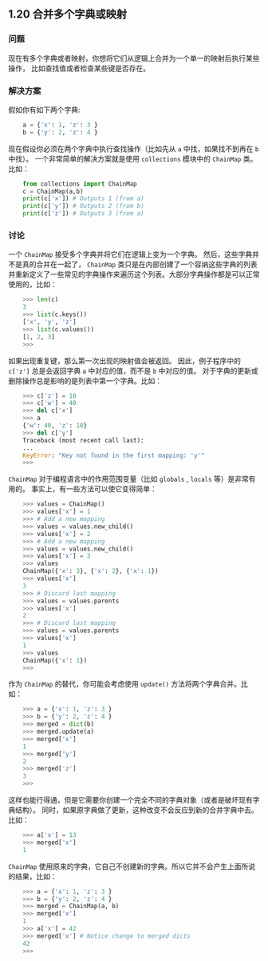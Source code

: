 ## 1.20 合并多个字典或映射 ##
### 问题 ###
现在有多个字典或者映射，你想将它们从逻辑上合并为一个单一的映射后执行某些操作，
比如查找值或者检查某些键是否存在。
### 解决方案 ###
假如你有如下两个字典:
```python
    a = {'x': 1, 'z': 3 }
    b = {'y': 2, 'z': 4 }

```
现在假设你必须在两个字典中执行查找操作（比如先从 ``a`` 中找，如果找不到再在 ``b`` 中找）。
一个非常简单的解决方案就是使用 ``collections`` 模块中的 ``ChainMap`` 类。比如：
```python
    from collections import ChainMap
    c = ChainMap(a,b)
    print(c['x']) # Outputs 1 (from a)
    print(c['y']) # Outputs 2 (from b)
    print(c['z']) # Outputs 3 (from a)

```
### 讨论 ###
一个 ``ChainMap`` 接受多个字典并将它们在逻辑上变为一个字典。
然后，这些字典并不是真的合并在一起了， ``ChainMap`` 类只是在内部创建了一个容纳这些字典的列表
并重新定义了一些常见的字典操作来遍历这个列表。大部分字典操作都是可以正常使用的，比如：
```python
    >>> len(c)
    3
    >>> list(c.keys())
    ['x', 'y', 'z']
    >>> list(c.values())
    [1, 2, 3]
    >>>

```
如果出现重复键，那么第一次出现的映射值会被返回。
因此，例子程序中的 ``c['z']`` 总是会返回字典 ``a`` 中对应的值，而不是 ``b`` 中对应的值。
对于字典的更新或删除操作总是影响的是列表中第一个字典。比如：
```python
    >>> c['z'] = 10
    >>> c['w'] = 40
    >>> del c['x']
    >>> a
    {'w': 40, 'z': 10}
    >>> del c['y']
    Traceback (most recent call last):
    ...
    KeyError: "Key not found in the first mapping: 'y'"
    >>>

```
``ChainMap`` 对于编程语言中的作用范围变量（比如 ``globals`` , ``locals`` 等）是非常有用的。
事实上，有一些方法可以使它变得简单：
```python
    >>> values = ChainMap()
    >>> values['x'] = 1
    >>> # Add a new mapping
    >>> values = values.new_child()
    >>> values['x'] = 2
    >>> # Add a new mapping
    >>> values = values.new_child()
    >>> values['x'] = 3
    >>> values
    ChainMap({'x': 3}, {'x': 2}, {'x': 1})
    >>> values['x']
    3
    >>> # Discard last mapping
    >>> values = values.parents
    >>> values['x']
    2
    >>> # Discard last mapping
    >>> values = values.parents
    >>> values['x']
    1
    >>> values
    ChainMap({'x': 1})
    >>>

```
作为 ``ChainMap`` 的替代，你可能会考虑使用 ``update()`` 方法将两个字典合并。比如：
```python
    >>> a = {'x': 1, 'z': 3 }
    >>> b = {'y': 2, 'z': 4 }
    >>> merged = dict(b)
    >>> merged.update(a)
    >>> merged['x']
    1
    >>> merged['y']
    2
    >>> merged['z']
    3
    >>>

```
这样也能行得通，但是它需要你创建一个完全不同的字典对象（或者是破坏现有字典结构）。
同时，如果原字典做了更新，这种改变不会反应到新的合并字典中去。比如：
```python
    >>> a['x'] = 13
    >>> merged['x']
    1

```
``ChainMap`` 使用原来的字典，它自己不创建新的字典。所以它并不会产生上面所说的结果，比如：
```python
    >>> a = {'x': 1, 'z': 3 }
    >>> b = {'y': 2, 'z': 4 }
    >>> merged = ChainMap(a, b)
    >>> merged['x']
    1
    >>> a['x'] = 42
    >>> merged['x'] # Notice change to merged dicts
    42
    >>>
